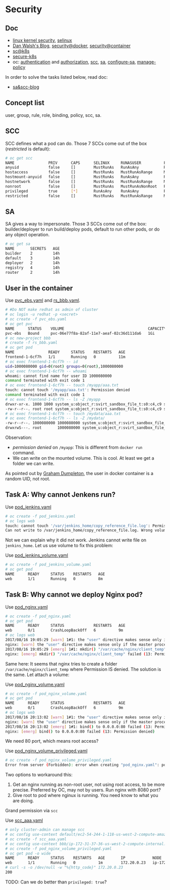 # Security

## Doc

* [linux kernel security](https://www.linux.com/learn/overview-linux-kernel-security-features), [selinux](selinux.md)
* [Dan Walsh's Blog](http://danwalsh.livejournal.com/76358.html), [security@docker](https://docs.docker.com/engine/security/security/), [security@container](https://opensource.com/business/14/7/docker-security-selinux)
* [sc@k8s](https://kubernetes.io/docs/tasks/configure-pod-container/security-context/)
* [secure-k8s](https://blog.openshift.com/securing-kubernetes/)
* oc: [authentication](https://docs.openshift.com/container-platform/3.6/architecture/additional_concepts/authentication.html) and [authorization](https://docs.openshift.com/container-platform/3.6/architecture/additional_concepts/authorization.html), [scc](https://docs.openshift.org/latest/architecture/additional_concepts/authorization.html#security-context-constraints), [sa](https://docs.openshift.org/latest/dev_guide/service_accounts.html), [configure-sa](https://docs.openshift.com/container-platform/3.6/admin_guide/service_accounts.html), [manage-policy](https://docs.openshift.com/container-platform/3.6/admin_guide/manage_authorization_policy.html)

In order to solve the tasks listed below, read doc:
* [sa&scc-blog](https://blog.openshift.com/understanding-service-accounts-sccs/)


## Concept list
user, group, rule, role, binding, policy, scc, sa.

## SCC

SCC defines what a pod can do. Those 7 SCCs come out of the box (_restricted_ is default):

```sh
# oc get scc
NAME               PRIV      CAPS      SELINUX     RUNASUSER          FSGROUP     SUPGROUP    PRIORITY   READONLYROOTFS   VOLUMES
anyuid             false     []        MustRunAs   RunAsAny           RunAsAny    RunAsAny    10         false            [configMap downwardAPI emptyDir persistentVolumeClaim projected secret]
hostaccess         false     []        MustRunAs   MustRunAsRange     MustRunAs   RunAsAny    <none>     false            [configMap downwardAPI emptyDir hostPath persistentVolumeClaim projected secret]
hostmount-anyuid   false     []        MustRunAs   RunAsAny           RunAsAny    RunAsAny    <none>     false            [configMap downwardAPI emptyDir hostPath nfs persistentVolumeClaim projected secret]
hostnetwork        false     []        MustRunAs   MustRunAsRange     MustRunAs   MustRunAs   <none>     false            [configMap downwardAPI emptyDir persistentVolumeClaim projected secret]
nonroot            false     []        MustRunAs   MustRunAsNonRoot   RunAsAny    RunAsAny    <none>     false            [configMap downwardAPI emptyDir persistentVolumeClaim projected secret]
privileged         true      [*]       RunAsAny    RunAsAny           RunAsAny    RunAsAny    <none>     false            [*]
restricted         false     []        MustRunAs   MustRunAsRange     MustRunAs   RunAsAny    <none>     false            [configMap downwardAPI emptyDir persistentVolumeClaim projected secret]
```

## SA

SA gives a way to impersonate. Those 3 SCCs come out of the box: builder/deployer to run build/deploy pods, default to run other pods, or do any object operation.

```sh
# oc get sa
NAME       SECRETS   AGE
builder    2         14h
default    3         14h
deployer   2         14h
registry   4         14h
router     2         14h
```

## User in the container

Use [pvc_ebs.yaml](../files/pvc_ebs.yaml) and [rs_bbb.yaml](../files/rs_test.yaml).

```sh
# #Do NOT make redhat as admin of cluster
# oc login -u redhat -p <secret>
# oc create -f pvc_ebs.yaml
# oc get pvc
NAME      STATUS    VOLUME                                     CAPACITY   ACCESSMODES   STORAGECLASS   AGE
pvc-ebs   Bound     pvc-06e77f8a-82af-11e7-aeaf-02c36d111da6   1Gi        RWO           gp2            11m
# oc new-project bbb
# create -f rs_bbb.yaml
# oc get pod
NAME               READY     STATUS    RESTARTS   AGE
frontend-1-6cf7h   1/1       Running   0          11m
# oc exec frontend-1-6cf7h -- id
uid=1000080000 gid=0(root) groups=0(root),1000080000
# oc exec frontend-1-6cf7h -- whoami
whoami: cannot find name for user ID 1000080000
command terminated with exit code 1
# oc exec frontend-1-6cf7h -- touch /myapp/aaa.txt
touch: cannot touch '/myapp/aaa.txt': Permission denied
command terminated with exit code 1
# oc exec frontend-1-6cf7h -- ls -Z /myapp
drwxr-xr-x. 1000 1000 system_u:object_r:svirt_sandbox_file_t:s0:c4,c9 svt
-rw-r--r--. root root system_u:object_r:svirt_sandbox_file_t:s0:c4,c9 svt-0.0.1-Linux-x86_64.tar.gz
# oc exec frontend-1-6cf7h -- touch /mydata/aaa.txt
# oc exec frontend-1-6cf7h -- ls -Z /mydata/
-rw-r--r--. 1000080000 1000080000 system_u:object_r:svirt_sandbox_file_t:s0:c4,c9 aaa.txt
drwxrwS---. root       1000080000 system_u:object_r:svirt_sandbox_file_t:s0:c4,c9 lost+found
```

Observation:

* _permission denied_ on <code>/myapp</code>: This is different from <code>docker run</code> command.
* We can write on the mounted volume. This is cool. At least we get a folder we can write.

As pointed out by [Graham Dumpleton](http://blog.dscpl.com.au/2015/12/random-user-ids-when-running-docker.html), the user in docker container is a random UID, not root.


## Task A: Why cannot Jenkens run?
Use [pod_jenkins.yaml](../files/pod_jenkins.yaml)

```sh
# oc create -f pod_jenkins.yaml
# oc logs web
touch: cannot touch '/var/jenkins_home/copy_reference_file.log': Permission denied
Can not write to /var/jenkins_home/copy_reference_file.log. Wrong volume permissions?
```

Not we can explain why it did not work. Jenkins cannot write file on <code>jenkins_home</code>. Let us use volume to fix this problem:

Use [pod_jenkins_volume.yaml](../files/pod_jenkins_volume.yaml)

```sh
# oc create -f pod_jenkins_volume.yaml
# oc get pod
NAME      READY     STATUS    RESTARTS   AGE
web       1/1       Running   0          8m
```

## Task B: Why cannot we deploy Nginx pod?
Use [pod_nginx.yaml](../files/pod_nginx.yaml)

```sh
# oc create -f pod_nginx.yaml
# oc get pod
NAME      READY     STATUS             RESTARTS   AGE
web       0/1       CrashLoopBackOff   6          9m
# oc logs web
2017/08/16 19:05:29 [warn] 1#1: the "user" directive makes sense only if the master process runs with super-user privileges, ignored in /etc/nginx/nginx.conf:2
nginx: [warn] the "user" directive makes sense only if the master process runs with super-user privileges, ignored in /etc/nginx/nginx.conf:2
2017/08/16 19:05:29 [emerg] 1#1: mkdir() "/var/cache/nginx/client_temp" failed (13: Permission denied)
nginx: [emerg] mkdir() "/var/cache/nginx/client_temp" failed (13: Permission denied)
```

Same here: It seems that nginx tries to create a folder <code>/var/cache/nginx/client_temp</code> where Permission IS denied.
The solution is the same. Let attach a volume:

Use [pod_nginx_volume.yaml](../files/pod_nginx_volume.yaml)

```sh
# oc create -f pod_nginx_volume.yaml
# oc get pod
NAME      READY     STATUS             RESTARTS   AGE
web       0/1       CrashLoopBackOff   6          9m
# oc logs web
2017/08/16 20:13:02 [warn] 1#1: the "user" directive makes sense only if the master process runs with super-user privileges, ignored in /etc/nginx/nginx.conf:2
nginx: [warn] the "user" directive makes sense only if the master process runs with super-user privileges, ignored in /etc/nginx/nginx.conf:2
2017/08/16 20:13:02 [emerg] 1#1: bind() to 0.0.0.0:80 failed (13: Permission denied)
nginx: [emerg] bind() to 0.0.0.0:80 failed (13: Permission denied)
```

We need 80 port, which means root access?

Use [pod_nginx_volume_privileged.yaml](../files/pod_nginx_volume_privileged.yaml)

```sh
# oc create -f pod_nginx_volume_privileged.yaml
Error from server (Forbidden): error when creating "pod_nginx.yaml": pods "web" is forbidden: unable to validate against any security context constraint: [provider restricted: .spec.containers[0].securityContext.privileged: Invalid value: true: Privileged containers are not allowed]
```

Two options to workaround this:

1. Get an nginx running as non-root user, not using root access, to be more precise. Preferred by OC, may not by users. Run nginx with 8080 port?
2. Give root to pod where nginux is running. You need know to what you are doing.

Grand permission via <code>scc</code>

Use [scc_aaa.yaml](../files/scc_aaa.yaml)

```sh
# only cluster-admin can manage scc
# oc config use-context default/ec2-54-244-1-118-us-west-2-compute-amazonaws-com:8443/system:admin
# oc create -f scc_aaa.yaml
# oc config use-context bbb/ip-172-31-37-36-us-west-2-compute-internal:8443/redhat
# oc create -f pod_nginx_volume_privileged.yaml
# oc get pod -o wide
NAME      READY     STATUS    RESTARTS   AGE       IP            NODE
web       1/1       Running   0          1m        172.20.0.23   ip-172-31-37-36.us-west-2.compute.internal
# curl -s -o /dev/null -w "%{http_code}" 172.20.0.23
200

```

TODO: Can we do better than <code>privileged: true</code>?

